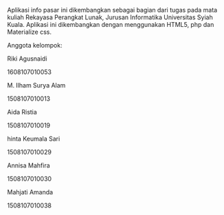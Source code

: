 Aplikasi info pasar ini dikembangkan sebagai bagian dari tugas pada mata kuliah Rekayasa Perangkat Lunak, Jurusan Informatika Universitas Syiah Kuala. Aplikasi ini dikembangkan dengan menggunakan HTML5, php dan Materialize css.

Anggota kelompok:

Riki Agusnaidi

1608107010053


M. Ilham Surya Alam

1508107010013


Aida Ristia

1508107010019


hinta Keumala Sari

1508107010029


Annisa Mahfira

1508107010030


Mahjati Amanda

1508107010038
